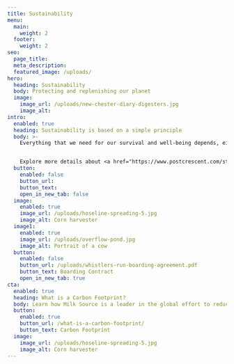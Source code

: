 ```yaml
---
title: Sustainability
menu:
  main:
    weight: 2
  footer:
    weight: 2
seo:
  page_title:
  meta_description:
  featured_image: /uploads/
hero:
  heading: Sustainability
  body: Protecting and replenishing our planet
  image:
    image_url: /uploads/new-chester-diary-digesters.jpg
    image_alt: 
intro:
  enabled: true
  heading: Sustainability is based on a simple principle
  body: >-
    Everything that we need for our survival and well-being depends, either directly or indirectly, on our natural environment. Sustainability creates and maintains the conditions under which humans and nature can exist in productive harmony, that permit fulfilling the social, economic and other requirements of present and future generations.


    Explore more details about <a href="https://www.postcrescent.com/story/money/2015/02/09/milk-source-teams-nonprofit-sustainability/23139737/" target="_blank">our efforts to assist the Fox-Wolf Watershed Alliance rain barrel project</a>.
  button:
    enabled: false
    button_url: 
    button_text: 
    open_in_new_tab: false
  image:
    enabled: true
    image_url: /uploads/hoseline-spreading-5.jpg
    image_alt: Corn harvester
  image1:
    enabled: true
    image_url: /uploads/overflow-pond.jpg
    image_alt: Portrait of a cow
  button:
    enabled: false
    button_url: /uploads/whistlers-run-boarding-agreement.pdf
    button_text: Boarding Contract
    open_in_new_tab: true
cta:
  enabled: true
  heading: What is a Carbon Footprint?
  body: Learn how Milk Source is a leader in the global effort to reduce emissions.
  button:
    enabled: true
    button_url: /what-is-a-carbon-footprint/
    button_text: Carbon Footprint
  image:
    image_url: /uploads/hoseline-spreading-5.jpg
    image_alt: Corn harvester
---
```


